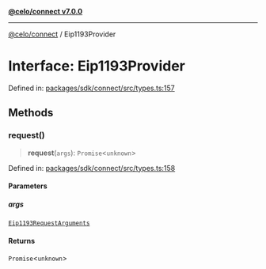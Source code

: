 [**@celo/connect v7.0.0**](../README.md)

***

[@celo/connect](../globals.md) / Eip1193Provider

# Interface: Eip1193Provider

Defined in: [packages/sdk/connect/src/types.ts:157](https://github.com/celo-org/developer-tooling/blob/master/packages/sdk/connect/src/types.ts#L157)

## Methods

### request()

> **request**(`args`): `Promise`\<`unknown`\>

Defined in: [packages/sdk/connect/src/types.ts:158](https://github.com/celo-org/developer-tooling/blob/master/packages/sdk/connect/src/types.ts#L158)

#### Parameters

##### args

[`Eip1193RequestArguments`](Eip1193RequestArguments.md)

#### Returns

`Promise`\<`unknown`\>
